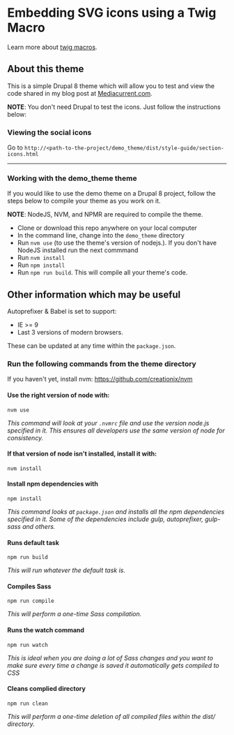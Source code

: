 # Embedding SVG icons using a Twig Macro

Learn more about [twig macros](https://twig.symfony.com/doc/2.x/tags/macro.html).

## About this theme
This is a simple Drupal 8 theme which will allow you to test and view the code shared in my blog post at [Mediacurrent.com](https://mediacurrent.com).

**NOTE**:  You don't need Drupal to test the icons.  Just follow the instructions below:

### Viewing the social icons
Go to `http://<path-to-the-project/demo_theme/dist/style-guide/section-icons.html`

---

### Working with the demo_theme theme

If you would like to use the demo theme on a Drupal 8 project, follow the steps below to compile your theme as you work on it.

**NOTE**: NodeJS, NVM, and NPMR are required to compile the theme.

* Clone or download this repo anywhere on your local computer
* In the command line, change into the `demo_theme` directory
* Run `nvm use` (to use the theme's version of nodejs.).  If you don't have NodeJS installed run the next commmand
* Run `nvm install`
* Run `npm install`
* Run `npm run build`.  This will compile all your theme's code.


## Other information which may be useful
Autoprefixer & Babel is set to support:

* IE >= 9
* Last 3 versions of modern browsers.

These can be updated at any time within the `package.json`.

### Run the following commands from the theme directory
If you haven't yet, install nvm:
https://github.com/creationix/nvm

#### Use the right version of node with:
`nvm use`

_This command will look at your `.nvmrc` file and use the version node.js specified in it. This ensures all developers use the same version of node for consistency._

#### If that version of node isn't installed, install it with:
`nvm install`

#### Install npm dependencies with
`npm install`

_This command looks at `package.json` and installs all the npm dependencies specified in it.  Some of the dependencies include gulp, autoprefixer, gulp-sass and others._

#### Runs default task
`npm run build`

_This will run whatever the default task is._

#### Compiles Sass
`npm run compile`

_This will perform a one-time Sass compilation._

#### Runs the watch command
`npm run watch`

_This is ideal when you are doing a lot of Sass changes and you want to make sure every time a change is saved it automatically gets compiled to CSS_

#### Cleans complied directory
`npm run clean`

_This will perform a one-time deletion of all compiled files within the dist/ directory._
